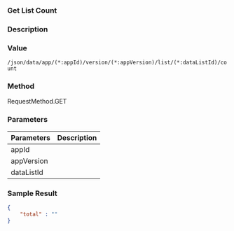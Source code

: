 ### Get List Count 

### Description

### Value

`/json/data/app/(*:appId)/version/(*:appVersion)/list/(*:dataListId)/count`


### Method

RequestMethod.GET

### Parameters

| Parameters | Description |
|---|---|
| appId |  |
| appVersion |  |
| dataListId |  |

### Sample Result

```json
{
	"total" : ""
}
```